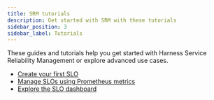 ```yaml
---
title: SRM tutorials
description: Get started with SRM with these tutorials
sidebar_position: 3
sidebar_label: Tutorials
---
```


These guides and tutorials help you get started with Harness Service Reliability Management or explore advanced use cases.

* [Create your first SLO](./create-first-slo.md)
* [Manage SLOs using Prometheus metrics](./slo-prometheus.md)
* [Explore the SLO dashboard](./slo-dashboard.md)
